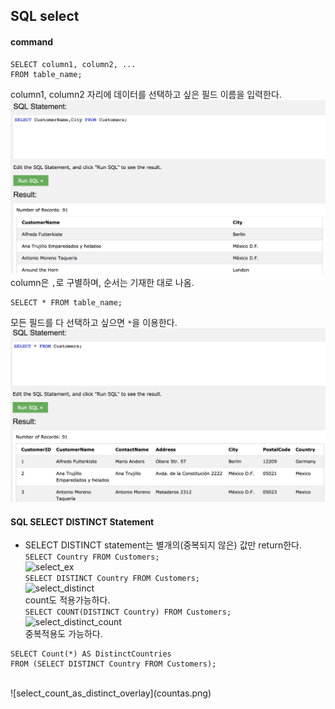 ## SQL select

#### command

	SELECT column1, column2, ...
	FROM table_name;

column1, column2 자리에 데이터를 선택하고 싶은 필드 이름을 입력한다.
![select](select.png)
column은 `,`로 구별하며, 순서는 기재한 대로 나옴.

	SELECT * FROM table_name;

모든 필드를 다 선택하고 싶으면 `*`을 이용한다.
![select](select_all.png)

#### SQL SELECT DISTINCT Statement
 - SELECT DISTINCT statement는 별개의(중복되지 않은) 값만 return한다.<br/>
```SELECT Country FROM Customers;```<br/>
![select_ex](select_ex.png)<br/>
```SELECT DISTINCT Country FROM Customers;```<br/>
![select_distinct](select_distinct.png)<br/>
count도 적용가능하다.<br/>
```SELECT COUNT(DISTINCT Country) FROM Customers;```<br/>
![select_distinct_count](select_distinct_count.png)<br/>
중복적용도 가능하다.<br/>
```
SELECT Count(*) AS DistinctCountries
FROM (SELECT DISTINCT Country FROM Customers);
```
<br/>
![select_count_as_distinct_overlay](countas.png)<br/>